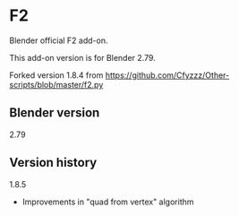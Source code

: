# F2

Blender official F2 add-on.

This add-on version is for Blender 2.79.

Forked version 1.8.4 from https://github.com/Cfyzzz/Other-scripts/blob/master/f2.py

Blender version
-
2.79

Version history
-
1.8.5
- Improvements in "quad from vertex" algorithm
